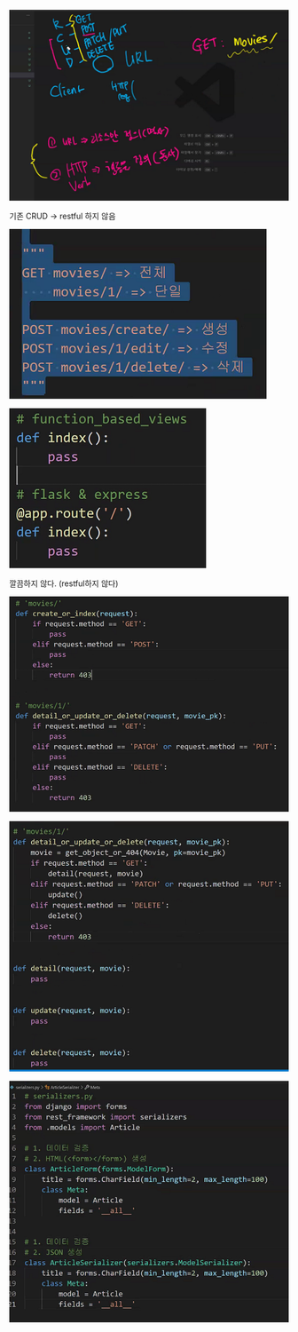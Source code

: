 ![image-20210426125705809](drf.assets/image-20210426125705809.png)





기존 CRUD -> restful 하지 않음

![image-20210426130157030](drf.assets/image-20210426130157030.png)





![image-20210426131929432](drf.assets/image-20210426131929432.png)

깔끔하지 않다. (restful하지 않다)

![image-20210426132209369](drf.assets/image-20210426132209369.png)

![image-20210426133001199](drf.assets/image-20210426133001199.png)



![image-20210426134804851](drf.assets/image-20210426134804851.png)







